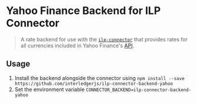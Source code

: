 # Yahoo Finance Backend for ILP Connector
> A rate backend for use with the [`ilp-connector`](https://github.com/interledgerjs/ilp-connector) that provides rates for all currencies included in Yahoo Finance's [API](https://finance.yahoo.com/webservice/v1/symbols/allcurrencies/quote?format=json).

## Usage

1. Install the backend alongside the connector using `npm install --save https://github.com/interledgerjs/ilp-connector-backend-yahoo`
2. Set the environment variable `CONNECTOR_BACKEND=ilp-connector-backend-yahoo`

